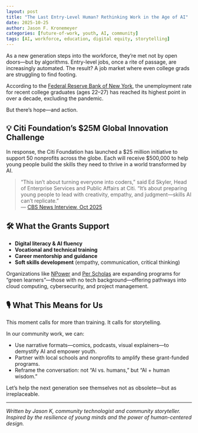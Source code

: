 ```yaml
---
layout: post
title: "The Last Entry-Level Human? Rethinking Work in the Age of AI"
date: 2025-10-25
author: Jason F. Kronemeyer
categories: [future-of-work, youth, AI, community]
tags: [AI, workforce, education, digital equity, storytelling]
---
```


As a new generation steps into the workforce, they’re met not by open doors—but by algorithms. Entry-level jobs, once a rite of passage, are increasingly automated. The result? A job market where even college grads are struggling to find footing.

According to the [Federal Reserve Bank of New York](https://www.newyorkfed.org/research/college-labor-market#--:explore:unemployment), the unemployment rate for recent college graduates (ages 22–27) has reached its highest point in over a decade, excluding the pandemic.

But there’s hope—and action.

## 💡 Citi Foundation’s $25M Global Innovation Challenge

In response, the Citi Foundation has launched a $25 million initiative to support 50 nonprofits across the globe. Each will receive $500,000 to help young people build the skills they need to thrive in a world transformed by AI.

> “This isn’t about turning everyone into coders,” said Ed Skyler, Head of Enterprise Services and Public Affairs at Citi. “It’s about preparing young people to lead with creativity, empathy, and judgment—skills AI can’t replicate.”  
> — [CBS News Interview, Oct 2025](https://www.cbsnews.com/video/ai-taking-entry-level-jobs-citi-initiative-ed-skyler/)

## 🛠️ What the Grants Support

- **Digital literacy & AI fluency**
- **Vocational and technical training**
- **Career mentorship and guidance**
- **Soft skills development** (empathy, communication, critical thinking)

Organizations like [NPower](https://www.npower.org/) and [Per Scholas](https://perscholas.org/) are expanding programs for “green learners”—those with no tech background—offering pathways into cloud computing, cybersecurity, and project management.

## 🎙️ What This Means for Us

This moment calls for more than training. It calls for storytelling.

In our community work, we can:
- Use narrative formats—comics, podcasts, visual explainers—to demystify AI and empower youth.
- Partner with local schools and nonprofits to amplify these grant-funded programs.
- Reframe the conversation: not “AI vs. humans,” but “AI + human wisdom.”

Let’s help the next generation see themselves not as obsolete—but as irreplaceable.

---

*Written by Jason K, community technologist and community storyteller. Inspired by the resilience of young minds and the power of human-centered design.*